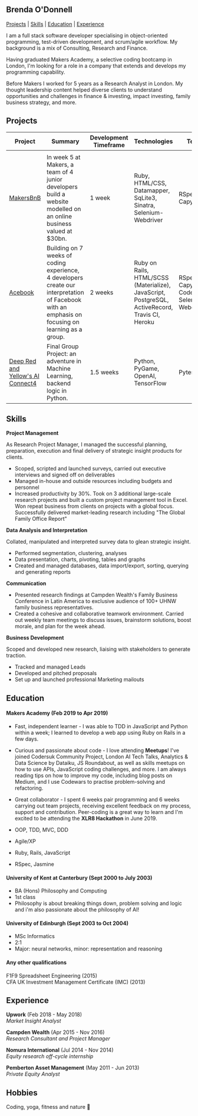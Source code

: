 ## Brenda O'Donnell

[Projects](#projects) | [Skills](#skills) | [Education](#education) | [Experience](#experience) 

I am a full stack software developer specialising in object-oriented programming, test-driven development, and scrum/agile workflow. My background is a mix of Consulting, Research and Finance.

Having graduated Makers Academy, a selective coding bootcamp in London, I'm looking for a role in a company that extends and develops my programming capability. 

Before Makers I worked for 5 years as a Research Analyst in London. My thought leadership content helped diverse clients to understand opportunities and challenges in finance & investing, impact investing, family business strategy, and more.

## <a id="projects">Projects</a>

| Project     | Summary                                                                                                                                           | Development Timeframe | Technologies                                                                      | Testing                                                  |
|-------------|---------------------------------------------------------------------------------------------------------------------------------------------------|-----------------------|-----------------------------------------------------------------------------------|----------------------------------------------------------|
|                                                                                                                        |
| <a href="https://github.com/Brendao1/MakersBnB">MakersBnB</a>  | In week 5 at Makers, a team of 4 junior developers build a website modelled on an online business valued at $30bn.                                              | 1 week                | Ruby, HTML/CSS, Datamapper, SqLite3, Sinatra, Selenium-Webdriver                  | RSpec, Capybara                                          |
| <a href="https://github.com/Brendao1/acebook-bcds">Acebook</a>     | Building on 7 weeks of coding experience, 4 developers create our interpretation of Facebook with an emphasis on focusing on learning as a group.  | 2 weeks               | Ruby on Rails, HTML/SCSS (Materialize), JavaScript, PostgreSQL, ActiveRecord, Travis CI, Heroku | RSpec, Capybara, CodeClimate, Selenium-Webdriver |
| <a href="https://github.com/Jimjule/deep_red_yellow_connect4">Deep Red and Yellow's AI Connect4</a>    | Final Group Project: an adventure in Machine Learning, backend logic in Python.                                                                     | 1.5 weeks             | Python, PyGame, OpenAI, TensorFlow                                                        | Pytest                                                   |
## <a id="skills">Skills</a>

<b>Project Management</b>

As Research Project Manager, I managed the successful planning, preparation, execution and final delivery of strategic insight products for clients.

- Scoped, scripted and launched surveys, carried out executive interviews and signed off on deliverables
- Managed in-house and outside resources including budgets and personnel
- Increased productivity by 30%. Took on 3 additional large-scale research projects and built a custom project management tool in Excel. Won repeat business from clients on projects with a global focus. Successfully  delivered market-leading research including "The Global Family Office Report"

<b>Data Analysis and Interpretation</b>

Collated, manipulated and interpreted survey data to glean strategic insight.

- Performed segmentation, clustering, analyses
- Data presentation, charts, pivoting, tables and graphs
- Created and managed databases, data import/export, sorting, querying and generating reports

<b>Communication</b>

- Presented research findings at Campden Wealth's Family Business Conference in Latin America to exclusive audience of 100+ UHNW family business representatives.
- Created a cohesive and collaborative teamwork environment. Carried out weekly team meetings to discuss issues, brainstorm solutions, boost morale, and plan for the week ahead.

<b>Business Development</b>

Scoped and developed new research, liaising with stakeholders to generate traction.

- Tracked and managed Leads
- Developed and pitched proposals
- Set up and launched professional Marketing mailouts

## <a id="education">Education</a>

#### Makers Academy (Feb 2019 to Apr 2019)

- Fast, independent learner - I was able to TDD in JavaScript and Python within a week; I learned to develop a web app using Ruby on Rails in a few days. 
- Curious and passionate about code - I love attending **Meetups**! I've joined Codersuk Community Project, London AI Tech Talks, Analytics & Data Science by Dataiku, JS Roundabout, as well as skills meetups on how to use APIs, JavaScript coding challenges, and more. I am always reading tips on how to improve my code, including blog posts on Medium, and I use Codewars to practise problem-solving and refactoring.
- Great collaborator - I spent 6 weeks pair programming and 6 weeks carrying out team projects, receiving excellent feedback on my process, support and contribution. Peer-coding is a great way to learn and I'm excited to be attending the **XLR8 Hackathon** in June 2019.

- OOP, TDD, MVC, DDD
- Agile/XP
- Ruby, Rails, JavaScript
- RSpec, Jasmine

#### University of Kent at Canterbury (Sept 2000 to July 2003)

- BA (Hons) Philosophy and Computing
- 1st class
- Philosophy is about breaking things down, problem solving and logic and i'm also passionate about the philosophy of AI!

#### University of Edinburgh (Sept 2003 to Oct 2004)

- MSc Informatics
- 2:1
- Major: neural networks, minor: representation and reasoning

#### Any other qualifications

F1F9 Spreadsheet Engineering (2015)
<br>CFA UK Investment Management Certificate (IMC) (2013)

## <a id="experience">Experience</a>

**Upwork** (Feb 2018 - May 2018)
<br>*Market Insight Analyst*

**Campden Wealth** (Apr 2015 - Nov 2016)
<br>*Research Consultant and Project Manager* 

**Nomura International** (Jul 2014 - Nov 2014)
<br>*Equity research off-cycle internship*

**Pemberton Asset Management** (May 2011 - Jun 2013)
<br>*Private Equity Analyst* 

## Hobbies

Coding, yoga, fitness and nature :yellow_heart:
